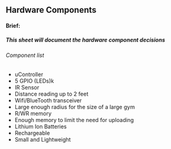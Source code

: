 ## Hardware Components
#### Brief:
##### This sheet will document the hardware component decisions  
###### Component list
* uController
 * 5 GPIO (LEDs)k
* IR Sensor
 * Distance reading up to 2 feet
* Wifi/BlueTooth transceiver
 * Large enough radius for the size of a large gym
* R/WR memory
 * Enough memory to limit the need for uploading
* Lithium Ion Batteries
 * Rechargeable
 * Small and Lightweight
